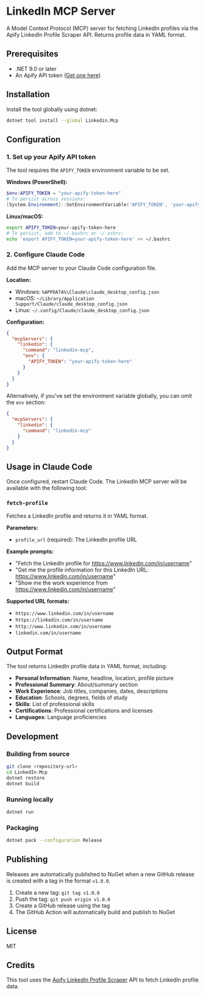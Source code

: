# LinkedIn MCP Server

A Model Context Protocol (MCP) server for fetching LinkedIn profiles via the Apify LinkedIn Profile Scraper API. Returns profile data in YAML format.

## Prerequisites

- .NET 9.0 or later
- An Apify API token ([Get one here](https://apify.com/dev_fusion/Linkedin-Profile-Scraper))

## Installation

Install the tool globally using dotnet:

```bash
dotnet tool install --global Linkedin.Mcp
```

## Configuration

### 1. Set up your Apify API token

The tool requires the `APIFY_TOKEN` environment variable to be set.

**Windows (PowerShell):**
```powershell
$env:APIFY_TOKEN = "your-apify-token-here"
# To persist across sessions:
[System.Environment]::SetEnvironmentVariable('APIFY_TOKEN', 'your-apify-token-here', 'User')
```

**Linux/macOS:**
```bash
export APIFY_TOKEN=your-apify-token-here
# To persist, add to ~/.bashrc or ~/.zshrc:
echo 'export APIFY_TOKEN=your-apify-token-here' >> ~/.bashrc
```

### 2. Configure Claude Code

Add the MCP server to your Claude Code configuration file.

**Location:**
- Windows: `%APPDATA%\Claude\claude_desktop_config.json`
- macOS: `~/Library/Application Support/Claude/claude_desktop_config.json`
- Linux: `~/.config/Claude/claude_desktop_config.json`

**Configuration:**
```json
{
  "mcpServers": {
    "linkedin": {
      "command": "linkedin-mcp",
      "env": {
        "APIFY_TOKEN": "your-apify-token-here"
      }
    }
  }
}
```

Alternatively, if you've set the environment variable globally, you can omit the `env` section:

```json
{
  "mcpServers": {
    "linkedin": {
      "command": "linkedin-mcp"
    }
  }
}
```

## Usage in Claude Code

Once configured, restart Claude Code. The LinkedIn MCP server will be available with the following tool:

### `fetch-profile`

Fetches a LinkedIn profile and returns it in YAML format.

**Parameters:**
- `profile_url` (required): The LinkedIn profile URL

**Example prompts:**
- "Fetch the LinkedIn profile for https://www.linkedin.com/in/username"
- "Get me the profile information for this LinkedIn URL: https://www.linkedin.com/in/username"
- "Show me the work experience from https://www.linkedin.com/in/username"

**Supported URL formats:**
- `https://www.linkedin.com/in/username`
- `https://linkedin.com/in/username`
- `http://www.linkedin.com/in/username`
- `linkedin.com/in/username`

## Output Format

The tool returns LinkedIn profile data in YAML format, including:

- **Personal Information**: Name, headline, location, profile picture
- **Professional Summary**: About/summary section
- **Work Experience**: Job titles, companies, dates, descriptions
- **Education**: Schools, degrees, fields of study
- **Skills**: List of professional skills
- **Certifications**: Professional certifications and licenses
- **Languages**: Language proficiencies

## Development

### Building from source

```bash
git clone <repository-url>
cd LinkedIn-Mcp
dotnet restore
dotnet build
```

### Running locally

```bash
dotnet run
```

### Packaging

```bash
dotnet pack --configuration Release
```

## Publishing

Releases are automatically published to NuGet when a new GitHub release is created with a tag in the format `v1.0.0`.

1. Create a new tag: `git tag v1.0.0`
2. Push the tag: `git push origin v1.0.0`
3. Create a GitHub release using the tag
4. The GitHub Action will automatically build and publish to NuGet

## License

MIT

## Credits

This tool uses the [Apify LinkedIn Profile Scraper](https://apify.com/dev_fusion/Linkedin-Profile-Scraper) API to fetch LinkedIn profile data.